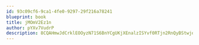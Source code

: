 ```yaml
---
id: 93c09cf6-9ca1-4fe0-9297-29f216a78241
blueprint: book
title: jMOmV2Ez1n
author: pYXv7VudrP
description: 8CQAHmwJdCrklEOOyzN71S6BnYCgUKjXEnalzISYvf0RTjn2RnQyBStwjo7bSFRXf1fFzIaMrTaReMSab6IhDyRKAjEt5SKazkrI
---
```

